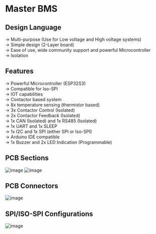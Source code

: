 # Master BMS      
## Design Language   
-> Multi-purpose (Use for Low voltage and High voltage systems)    
-> Simple design (2-Layer board)    
-> Ease of use, wide community support and powerful Microcontroller      
-> Isolation

## Features     
-> Powerful Microcontroller (ESP32S3)     
-> Compatible for Iso-SPI      
-> IOT capabilities      
-> Contactor based system    
-> 8x temperature sensing (thermistor based)     
-> 3x Contactor Control (Isolated)     
-> 2x Contactor Feedback (Isolated)     
-> 1x CAN (Isolated) and 1x RS485 (Isolated)     
-> 1x UART and 1x SLEEP      
-> 1x I2C and 1x SPI (either SPI or Iso-SPI)      
-> Arduino IDE compatible     
-> 1x Buzzer and 2x LED Indication (Programmable)

## PCB Sections
![image](https://github.com/user-attachments/assets/21a42f9e-2cea-4012-9143-f86ebb48a011)
![image](https://github.com/user-attachments/assets/7f9b6e17-52bf-4f39-bfce-76528c046142)

## PCB Connectors
![image](https://github.com/user-attachments/assets/9f681672-3160-4f7b-bed0-1c904ec0bebe)

## SPI/ISO-SPI Configurations
![image](https://github.com/user-attachments/assets/68dd86f3-825a-4708-ad1a-a3b6e49f688d)


